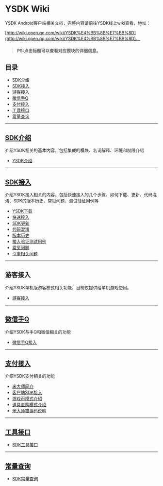 # YSDK Wiki

YSDK Android客户端相关文档，完整内容请前往YSDK线上wiki查看，地址：

[http://wiki.open.qq.com/wiki/YSDK%E4%BB%8B%E7%BB%8D](http://wiki.open.qq.com/wiki/YSDK%E4%BB%8B%E7%BB%8D)。

> #### PS:点击标题可以查看对应模块的详细信息。 

## 目录

- [SDK介绍](#SDK%E4%BB%8B%E7%BB%8D)
- [SDK接入](#SDK%E6%8E%A5%E5%85%A5)
- [游客接入](#游客接入)
- [微信手Q](#%E5%BE%AE%E4%BF%A1%E6%89%8BQ)
- [支付接入](#支付接入)
- [工具接口](#工具接口) 
- [常量查询](#常量查询)

******

## [SDK介绍](http://wiki.open.qq.com/wiki/YSDK%E4%BB%8B%E7%BB%8D)
 
介绍YSDK相关的基本内容，包括集成的模块、名词解释、环境和权限介绍
 
 - [YSDK介绍](YSDK介绍.md)
 
******

## [SDK接入](http://wiki.open.qq.com/wiki/YSDK%E4%B8%8B%E8%BD%BD)
 
介绍YSDK接入相关的内容，包括快速接入的几个步骤、如何下载、更新、代码混淆、SDK的版本历史、常见问题、测试验证用例等
 
 - [YSDK下载](YSDK接入-YSDK下载.md)
 - [快速接入](YSDK接入-快速接入.md)
 - [SDK更新](YSDK接入-SDK更新.md)
 - [代码混淆](YSDK接入-代码混淆.md)
 - [版本历史](YSDK接入-版本历史.md)
 - [接入验证测试用例](YSDK接入-接入验证测试用例.md)
 - [常见问题](YSDK接入-常见问题之Android接入.md)
 - [引擎相关问题](YSDK接入-引擎相关问题.md)

******

## 游客接入
 
介绍YSDK单机版游客模式相关功能，目前仅提供给单机游戏使用。
  
 - [游客接入](游客模式接入.md)
 
******

## [微信手Q]()
 
介绍YSDK与手Q和微信相关的功能
 
- [微信手Q接入](微信、手Q接入.md)
 
******

## [支付接入](http://wiki.open.qq.com/wiki/%E7%B1%B3%E5%A4%A7%E5%B8%88%E7%AE%80%E4%BB%8B)
 
介绍YSDK支付相关的功能

 - [米大师简介](支付接入-米大师简介.md)
 - [客户端SDK接入](支付接入-客户端SDK接入.md)
 - [游戏币模式介绍](支付接入-游戏币模式.md)
 - [道具直购模式介绍](支付接入-道具直购模式.md)
 - [米大师错误码说明](支付接入-支付相关错误码.md)

******

## [工具接口](http://wiki.open.qq.com/wiki/%E5%B7%A5%E5%85%B7%E6%8E%A5%E5%8F%A3)
 
 - [SDK工具接口](SDK工具接口.md) 

******

## [常量查询](http://wiki.open.qq.com/wiki/YSDK_Android_%E5%B8%B8%E9%87%8F%E6%9F%A5%E8%AF%A2)
 
 - [SDK常量查询](SDK常量.md)
